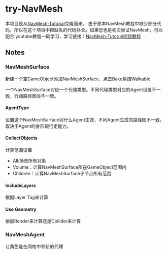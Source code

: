 # try-NavMesh
本项目是从[NavMesh-Tutorial](https://github.com/Brackeys/NavMesh-Tutorial)克隆而来。
由于原本NavMesh教程中缺少部分代码，所以在这个项目中把缺失的代码补全。如果您也是初次尝试NavMesh，可以配合
youtube教程一同学习，学习链接：[NavMesh-Tutorial视频教程](https://www.youtube.com/watch?v=CHV1ymlw-P8&t=600s)

## Notes

### NavMeshSurface
新建一个空GameObject添加NavMeshSurface，点击Bake烘焙Walkable

一个NavMeshSurface对应一个代理类型。不同代理类型对应的Agent设置不一致，行动路径图会不一致。

#### AgentType
设置这个NavMeshSurface对什么Agent生效，不同Agent生成的路径图不一致，取决于Agent的身形跟行走能力。

#### CollectObjects
计算范围设置
- All:场景所有对象
- Volume：计算NavMeshSurface所在GameObject范围内
- Children：计算NavMeshSurface子节点所有范围

#### IncludeLayers
根据Layer Tag来计算
#### Use Geometry
依据Render来计算还是Collider来计算


### NavMeshAgent
让角色能在网格中导航的代理